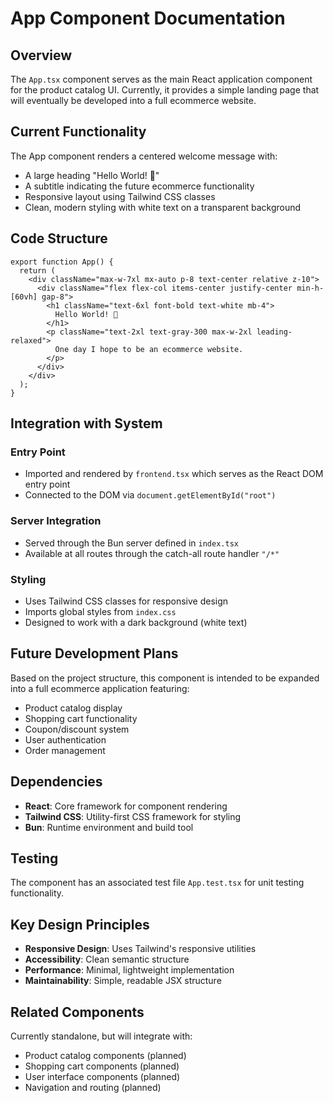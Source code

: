 # App Component Documentation

## Overview

The `App.tsx` component serves as the main React application component for the product catalog UI. Currently, it provides a simple landing page that will eventually be developed into a full ecommerce website.

## Current Functionality

The App component renders a centered welcome message with:
- A large heading "Hello World! 👋" 
- A subtitle indicating the future ecommerce functionality
- Responsive layout using Tailwind CSS classes
- Clean, modern styling with white text on a transparent background

## Code Structure

```tsx
export function App() {
  return (
    <div className="max-w-7xl mx-auto p-8 text-center relative z-10">
      <div className="flex flex-col items-center justify-center min-h-[60vh] gap-8">
        <h1 className="text-6xl font-bold text-white mb-4">
          Hello World! 👋
        </h1>
        <p className="text-2xl text-gray-300 max-w-2xl leading-relaxed">
          One day I hope to be an ecommerce website.
        </p>
      </div>
    </div>
  );
}
```

## Integration with System

### Entry Point
- Imported and rendered by `frontend.tsx` which serves as the React DOM entry point
- Connected to the DOM via `document.getElementById("root")`

### Server Integration
- Served through the Bun server defined in `index.tsx`
- Available at all routes through the catch-all route handler `"/*"`

### Styling
- Uses Tailwind CSS classes for responsive design
- Imports global styles from `index.css`
- Designed to work with a dark background (white text)

## Future Development Plans

Based on the project structure, this component is intended to be expanded into a full ecommerce application featuring:
- Product catalog display
- Shopping cart functionality  
- Coupon/discount system
- User authentication
- Order management

## Dependencies

- **React**: Core framework for component rendering
- **Tailwind CSS**: Utility-first CSS framework for styling
- **Bun**: Runtime environment and build tool

## Testing

The component has an associated test file `App.test.tsx` for unit testing functionality.

## Key Design Principles

- **Responsive Design**: Uses Tailwind's responsive utilities
- **Accessibility**: Clean semantic structure
- **Performance**: Minimal, lightweight implementation
- **Maintainability**: Simple, readable JSX structure

## Related Components

Currently standalone, but will integrate with:
- Product catalog components (planned)
- Shopping cart components (planned)  
- User interface components (planned)
- Navigation and routing (planned)